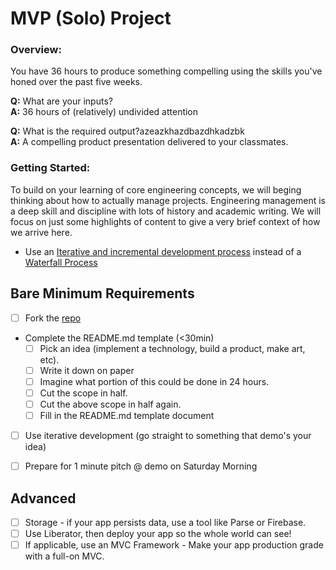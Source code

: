 
# MVP (Solo) Project

### Overview:

You have 36 hours to produce something compelling using the skills you've honed over the past five weeks.

__Q:__ What are your inputs?
<br>
__A:__ 36 hours of (relatively) undivided attention

__Q:__ What is the required output?azeazkhazdbazdhkadzbk
<br>
__A:__ A compelling product presentation delivered to your classmates.


### Getting Started:

To build on your learning of core engineering concepts, we will beging thinking about how to actually manage projects. Engineering management is a deep skill and discipline with lots of history and academic writing. We will focus on just some highlights of content to give a very brief context of how we arrive here.

* Use an [Iterative and incremental development process](http://en.wikipedia.org/wiki/Iterative_and_incremental_development) instead of a [Waterfall Process](http://en.wikipedia.org/wiki/Waterfall_model)

<!--
*  [Agile](http://en.wikipedia.org/wiki/Agile_software_development) - is a modern eveolution of Iterative and Incremental Development (IID) that further formalizes the IID philosophy with a set of principles and best practices. It also applies Lean Manufacturing process like [Kanban](http://en.wikipedia.org/wiki/Kanban).-->

<!--* [Lean Product Process](http://theleanstartup.com/principles) - Takes the essence of Agile Development methodology and applies it more broadly to the development of product and buiness models that support he requirements of the project.
-->


## Bare Minimum Requirements
- [ ] Fork the [repo](https://github.com/hackreactor/2014-07-solo)
- Complete the README.md template (<30min)
  - [ ] Pick an idea (implement a technology, build a product, make art, etc).
  - [ ] Write it down on paper
  - [ ] Imagine what portion of this could be done in 24 hours.
  - [ ] Cut the scope in half.
  - [ ] Cut the above scope in half again.
  - [ ] Fill in the README.md template document
- [ ] Use iterative development (go straight to something that demo's your idea)
- [ ] Prepare for 1 minute pitch @ demo on Saturday Morning


## Advanced

- [ ] Storage - if your app persists data, use a tool like Parse or Firebase.
- [ ] Use Liberator, then deploy your app so the whole world can see!
- [ ] If applicable, use an MVC Framework - Make your app production grade with a full-on MVC. 